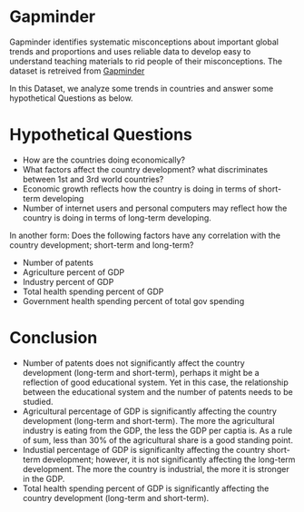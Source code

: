 # Gapminder

Gapminder identifies systematic misconceptions about important global trends and proportions and uses reliable data to develop easy to understand teaching materials to rid people of their misconceptions. The dataset is retreived from [Gapminder](https://www.gapminder.org/data/) 

In this Dataset, we analyze some trends in countries and answer some hypothetical Questions as below.

# Hypothetical Questions

- How are the countries doing economically?
- What factors affect the country development? what discriminates between 1st and 3rd world countries?
- Economic growth reflects how the country is doing in terms of short-term developing
- Number of internet users and personal computers may reflect how the country is doing in terms of long-term developing.

In another form: Does the following factors have any correlation with the country development; short-term and long-term?
- Number of patents
- Agriculture percent of GDP
- Industry percent of GDP
- Total health spending percent of GDP
- Government health spending percent of total gov spending

# Conclusion

- Number of patents does not significantly affect the country development (long-term and short-term), perhaps it might be a reflection of good educational system. Yet in this case, the relationship between the educational system and the number of patents needs to be studied.
- Agricultural percentage of GDP is significantly affecting the country development (long-term and short-term). The more the agricultural industry is eating from the GDP, the less the GDP per captia is. As a rule of sum, less than 30% of the agricultural share is a good standing point.
- Industial percentage of GDP is significanlty affecting the country short-term development; however, it is not significantly affecting the long-term development. The more the country is industrial, the more it is stronger in the GDP.
- Total health spending percent of GDP is significantly affecting the country development (long-term and short-term).
